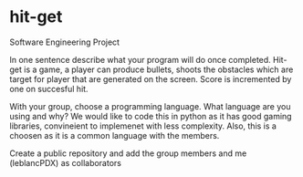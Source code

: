 # hit-get
Software Engineering Project 

In one sentence describe what your program will do once completed.
 Hit-get is a game, a player can produce bullets, shoots the obstacles which are target for player that are generated on the screen. Score is incremented by one on succesful hit. 

With your group, choose a programming language. What language are you using and why?
We would like to code this in python as it has good gaming libraries, convineient to implemenet with less complexity.  Also, this is a choosen as it is a common language with the members. 




Create a public repository and add the group members and me (leblancPDX) as collaborators



